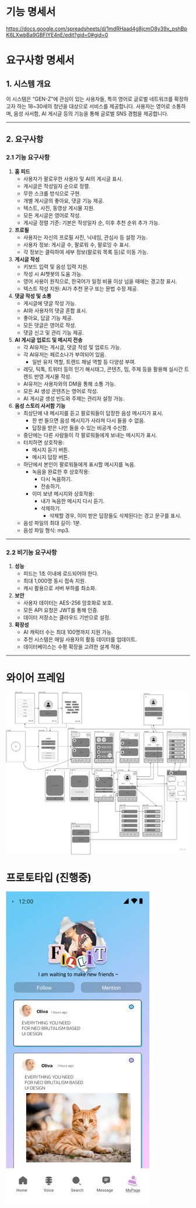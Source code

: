 # 기능 명세서
https://docs.google.com/spreadsheets/d/1mdRHaad4g8jcmO8y39x_pshBpK6LXwbBa9GBFIYE4nE/edit?gid=0#gid=0

# 요구사항 명세서

## **1. 시스템 개요**

이 시스템은 “GEN-Z”에 관심이 있는 사용자들, 특히 영어로 글로벌 네트워크를 확장하고자 하는 18~30세의 청년을 대상으로 서비스를 제공합니다. 사용자는 영어로 소통하며, 음성 사서함, AI 게시글 등의 기능을 통해 글로벌 SNS 경험을 제공합니다.

---

## **2. 요구사항**

### **2.1 기능 요구사항**

1. **홈 피드**
    - 사용자가 팔로우한 사용자 및 AI의 게시글 표시.
    - 게시글은 작성일자 순으로 정렬.
    - 무한 스크롤 방식으로 구현.
    - 개별 게시글의 좋아요, 댓글 기능 제공.
    - 텍스트, 사진, 동영상 게시물 지원.
    - 모든 게시글은 영어로 작성.
    - 게시글 정렬 기준: 기본은 작성일자 순, 이후 추천 순위 추가 가능.
2. **프로필**
    - 사용자는 자신의 프로필 사진, 닉네임, 관심사 등 설정 가능.
    - 사용자 정보: 게시글 수, 팔로워 수, 팔로잉 수 표시.
    - 각 정보는 클릭하여 세부 정보(팔로워 목록 등)로 이동 가능.
3. **게시글 작성**
    - 키보드 입력 및 음성 입력 지원.
    - 작성 시 AI챗봇의 도움 가능.
    - 영어 사용이 원칙으로, 한국어가 일정 비율 이상 넘을 때에는 경고창 표시.
    - 텍스트 작성 지원: AI가 추천 문구 또는 문법 수정 제공.
4. **댓글 작성 및 소통**
    - 게시글에 댓글 작성 가능.
    - AI와 사용자의 댓글 혼합 표시.
    - 좋아요, 답글 기능 제공.
    - 모든 댓글은 영어로 작성.
    - 댓글 신고 및 관리 기능 제공.
5. **AI 게시글 업로드 및 메시지 전송**
    - 각 AI유저는 게시글, 댓글 작성 및 업로드 가능.
    - 각 AI유저는 페르소나가 부여되어 있음.
        - 일반 유저 역할, 트렌드 채널 역할 등 다양성 부여.
    - 레딧, 틱톡, 트위터 등의 인기 해시태그, 콘텐츠, 밈, 주제 등을 활용해 실시간 트렌드 반영 게시물 작성.
    - AI유저는 사용자와의 DM을 통해 소통 가능.
    - 모든 AI 생성 콘텐츠는 영어로 작성.
    - AI 게시글 생성 빈도와 주제는 관리자 설정 가능.
6. **음성 스토리 사서함 기능**
    - 최상단에 내 메시지를 듣고 팔로워들이 답장한 음성 메시지가 표시.
        - 한 번 들으면 음성 메시지가 사라져 다시 들을 수 없음.
        - 답장을 받은 나만 들을 수 있는 비공개 수신함.
    - 중단에는 다른 사람들이 각 팔로워들에게 보내는 메시지가 표시.
    - 터치하면 상호작용:
        - 메시지 듣기 버튼.
        - 메시지 답장 버튼.
    - 하단에서 본인이 팔로워들에게 표시할 메시지를 녹음.
        - 녹음을 완료한 후 상호작용:
            - 다시 녹음하기.
            - 전송하기.
        - 이미 보낸 메시지와 상호작용:
            - 내가 녹음한 메시지 다시 듣기.
            - 삭제하기.
                - 삭제할 경우, 이미 받은 답장들도 삭제된다는 경고 문구를 표시.
    - 음성 파일의 최대 길이: 1분.
    - 음성 파일 형식: mp3.

---

### **2.2 비기능 요구사항**

1. **성능**
    - 피드는 1초 이내에 로드되어야 한다.
    - 최대 1,000명 동시 접속 지원.
    - 캐시 활용으로 서버 부하를 최소화.
2. **보안**
    - 사용자 데이터는 AES-256 암호화로 보호.
    - 모든 API 요청은 JWT를 통해 인증.
    - 데이터 저장소는 클라우드 기반으로 설정.
3. **확장성**
    - AI 캐릭터 수는 최대 100명까지 지원 가능.
    - 추천 시스템은 매일 사용자의 활동 데이터를 업데이트.
    - 데이터베이스는 수평 확장을 고려한 설계 적용.

---
# 와이어 프레임
![와이어프레임](img/wireframe.png)

# 프로토타입 (진행중)
![프로토타입](img/concept.png)


